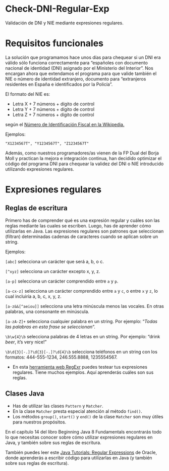 # Check-DNI-Regular-Exp
Validación de DNI y NIE mediante expresiones regulares.

# Requisitos funcionales
La solución que programamos hace unos días para chequear si un DNI era válido sólo funciona correctamente para “españoles con documento nacional de identidad (DNI) asignado por el Ministerio del Interior”.
Nos encargan ahora que extendamos el programa para que valide también el NIE o número de identidad extranjero, documento para “extranjeros residentes en España e identificados por la Policía”.

El formato del NIE es:
- Letra X + 7 números + dígito de control
- Letra Y + 7 números + dígito de control
- Letra Z + 7 números + dígito de control

según el [Número de Identificación Fiscal en la Wikipedia.](https://es.wikipedia.org/wiki/N%C3%BAmero_de_identificaci%C3%B3n_fiscal)

Ejemplos:

`"X1234567T", "Y1234567T", "Z1234567T"`

Además, como nuestros programadores/as vienen de la FP Dual del Borja Moll y practican la mejora e integración continua, han decidido optimizar el código del programa DNI para chequear la validez del DNI o NIE introducido utilizando expresiones regulares.
# Expresiones regulares
## Reglas de escritura

Primero has de comprender qué es una expresión regular y cuáles son las reglas mediante las cuales se escriben. Luego, has de aprender cómo utilizarlas en Java.
Las expresiones regulares son patrones que seleccionan (filtran) determinadas cadenas de caracteres cuando se aplican sobre un string.

Ejemplos:

`[abc]` selecciona un carácter que será a, b, o c. 

`[^xyz]` selecciona un carácter excepto x, y, z. 

`[a-p]` selecciona un carácter comprendido entre `a` y `p`.

`[a-cx-z]` selecciona un carácter comprendido entre `a` y `c`, o entre `x` y `z`, lo cual incluiría a, b, c, x, y, z.

`[a-z&&[^aeiou]]` selecciona una letra minúscula menos las vocales. En otras palabras, una consonante en minúscula.

`[a-zA-Z]+` selecciona cualquier palabra en un string. Por ejemplo: “*Todas las palabras en esta frase se seleccionan*“.

`\b\w{4}\b` selecciona palabras de 4 letras en un string. Por ejemplo: “drink *beer*, it’s very nice!” 

`\b\d{3}[-.]?\d{3}[-.]?\d{4}\b` selecciona teléfonos en un string con los formatos: 444-555-1234, 246.555.8888, 1235554567.

- En esta [herramienta web RegExr](https://regexr.com/) puedes testear tus expresiones regulares. Tiene muchos ejemplos. Aquí aprenderás cuáles son sus reglas.

## Clases Java

- Has de utilizar las clases `Pattern` y `Matcher`.
- En la clase `Matcher` presta especial atención al método `find()`.
- Los métodos `group()`, `start()` y `end()` de la clase `Matcher` son muy útiles para nuestros propósitos.

En el capítulo 14 del libro Beginning Java 8 Fundamentals encontrarás todo lo que necesitas conocer sobre cómo utilizar expresiones regulares en Java, y también sobre sus reglas de escritura.

También puedes leer este [Java Tutorials: Regular Expressions](https://docs.oracle.com/javase/tutorial/essential/regex/intro.html) de Oracle, donde aprenderás a escribir código para utilizarlas en Java (y también sobre sus reglas de escritura).

